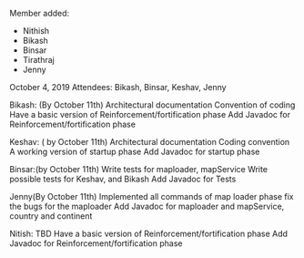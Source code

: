Member added:
* Nithish
* Bikash
* Binsar
* Tirathraj
* Jenny 

October 4, 2019
Attendees: Bikash, Binsar, Keshav, Jenny 

Bikash: (By October 11th)
Architectural documentation 
Convention of coding 
Have a basic version of Reinforcement/fortification phase 
Add Javadoc for Reinforcement/fortification phase 


Keshav: ( by October 11th)
Architectural documentation 
Coding convention 
A working version of startup phase 
Add Javadoc for startup phase 

Binsar:(by October 11th)
Write tests for maploader, mapService 
Write possible tests for Keshav, and Bikash 
Add Javadoc for Tests

Jenny(By October 11th)
Implemented all commands of map loader phase 
fix the bugs for the maploader 
Add Javadoc for maploader and mapService, country and continent 


Nitish: TBD 
Have a basic version of Reinforcement/fortification phase 
Add Javadoc for Reinforcement/fortification phase 

